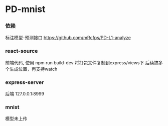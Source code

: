 # PD-mnist
### 依赖
标注模型-预测接口
https://github.com/mRcfps/PD-L1-analyze

### react-source
前端代码, 使用 npm run build-dev 将打包文件复制到express/views下
后续搞多个生成位置，再支持watch

### express-server
后端 127.0.0.1:8999

### mnist
模型未上传
